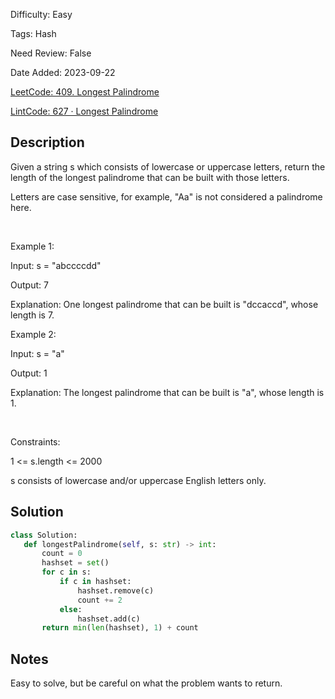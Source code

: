 Difficulty: Easy

Tags: Hash

Need Review: False

Date Added: 2023-09-22

[LeetCode: 409. Longest Palindrome](https://leetcode.com/problems/longest-palindrome/)

[LintCode: 627 · Longest Palindrome](https://lintcode.com/problem/627 )

## Description 

Given a string s which consists of lowercase or uppercase letters, return the length of the longest palindrome that can be built with those letters.

Letters are case sensitive, for example, "Aa" is not considered a palindrome here.

 

Example 1:



Input: s = "abccccdd"

Output: 7

Explanation: One longest palindrome that can be built is "dccaccd", whose length is 7.



Example 2:



Input: s = "a"

Output: 1

Explanation: The longest palindrome that can be built is "a", whose length is 1.



 

Constraints:



1 <= s.length <= 2000

s consists of lowercase and/or uppercase English letters only.



## Solution 
 ```python 
class Solution:
    def longestPalindrome(self, s: str) -> int:
        count = 0
        hashset = set()
        for c in s:
            if c in hashset:
                hashset.remove(c)
                count += 2
            else:
                hashset.add(c)
        return min(len(hashset), 1) + count
 ``` 
## Notes
Easy to solve, but be careful on what the problem wants to return.